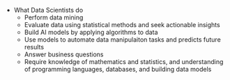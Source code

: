 * What Data Scientists do
  - Perform data mining
  - Evaluate data using statistical methods and seek actionable insights
  - Build AI models by applying algorithms to data
  - Use models to automate data manipulaiton tasks and predicts future results
  - Answer business questions
  - Require knowledge of mathematics and statistics, and understanding of programming languages, databases, and building data models
